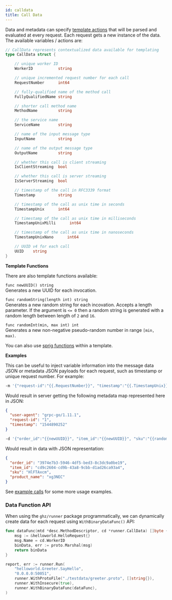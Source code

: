 ```yaml
---
id: calldata
title: Call Data
---
```


Data and metadata can specify [template actions](https://golang.org/pkg/text/template/) that will be parsed and evaluated at every request. Each request gets a new instance of the data. The available variables / actions are:

```go
// CallData represents contextualized data available for templating
type CallData struct {

	// unique worker ID
	WorkerID		   string

	// unique incremented request number for each call
	RequestNumber      int64

	// fully-qualified name of the method call
	FullyQualifiedName string

	// shorter call method name
	MethodName         string

	// the service name
	ServiceName        string

	// name of the input message type
	InputName          string

	// name of the output message type
	OutputName         string

	// whether this call is client streaming
	IsClientStreaming  bool

	// whether this call is server streaming
	IsServerStreaming  bool

	// timestamp of the call in RFC3339 format
	Timestamp          string

	// timestamp of the call as unix time in seconds
	TimestampUnix      int64

	// timestamp of the call as unix time in milliseconds
	TimestampUnixMilli      int64

	// timestamp of the call as unix time in nanoseconds
	TimestampUnixNano      int64

	// UUID v4 for each call
	UUID	string
}
```

**Template Functions**

There are also template functions available:

`func newUUID() string`  
Generates a new UUID for each invocation.

`func randomString(length int) string`  
Generates a new random string for each incovation. Accepts a length parameter. If the argument is `<= 0` then a random string is generated with a random length between length of `2` and `16`.

`func randomInt(min, max int) int`  
Generates a new non-negative pseudo-random number in range `[min, max)`.

You can also use [sprig functions](http://masterminds.github.io/sprig/) within a template.

**Examples**

This can be useful to inject variable information into the message data JSON or metadata JSON payloads for each request, such as timestamp or unique request number. For example:

```sh
-m '{"request-id":"{{.RequestNumber}}", "timestamp":"{{.TimestampUnix}}"}'
```

Would result in server getting the following metadata map represented here in JSON:

```json
{
  "user-agent": "grpc-go/1.11.1",
  "request-id": "1",
  "timestamp": "1544890252"
}
```

```sh
-d '{"order_id":"{{newUUID}}", "item_id":"{{newUUID}}", "sku":"{{randomString 8 }}", "product_name":"{{randomString 0}}"}'
```

Would result in data with JSON representation:

```json
{
  "order_id": "3974e7b3-5946-4df5-bed3-8c3dc9a0be19",
  "item_id": "cd9c2604-cd9b-43a8-9cbb-d1ad26ca93a4",
  "sku": "HlFTAxcm",
  "product_name": "xg3NEC"
}
```

See [example calls](examples.md) for some more usage examples.

### Data Function API

When using the `ghz/runner` package programmatically, we can dynamically create data for each request using `WithBinaryDataFunc()` API:

```go
func dataFunc(mtd *desc.MethodDescriptor, cd *runner.CallData) []byte {
	msg := &helloworld.HelloRequest{}
	msg.Name = cd.WorkerID
	binData, err := proto.Marshal(msg)
	return binData
}

report, err := runner.Run(
	"helloworld.Greeter.SayHello",
	"0.0.0.0:50051",
	runner.WithProtoFile("./testdata/greeter.proto", []string{}),
	runner.WithInsecure(true),
	runner.WithBinaryDataFunc(dataFunc),
)
```
